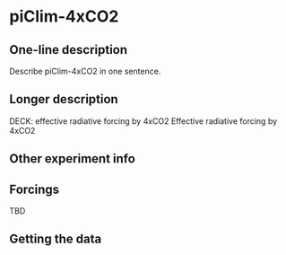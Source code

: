 <!--- This file contains a number of sections -->
<!--- They are bounded by comments like this -->
<!--- Do not edit these sections by hand -->
<!--- Start title -->
# piClim-4xCO2
<!--- End title -->

## One-line description

<!--- Start one-line-description -->
Describe piClim-4xCO2 in one sentence.
<!--- End one-line-description -->

## Longer description

<!--- Start longer-description -->
DECK: effective radiative forcing by 4xCO2
 Effective radiative forcing by 4xCO2
<!--- End longer-description -->

## Other experiment info

<!--- Start other-experiment-info -->
<!--- End other-experiment-info -->

## Forcings

<!--- Start forcings -->
TBD
<!--- End forcings -->

## Getting the data

<!--- TODO: auto-generate this -->
